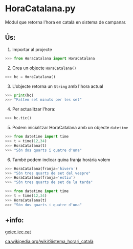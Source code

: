 # HoraCatalana.py
 Mòdul que retorna l'hora en català en sistema de campanar.

## Ús:
1. Importar al projecte
```py
>>> from HoraCatalana import HoraCatalana
```
2. Crea un objecte ```HoraCatalana()```
```py
>>> hc = HoraCatalana()
```
3. L'objecte retorna un ```String``` amb l'hora actual
```py
>>> print(hc)
>>> "Falten set minuts per les set"
```
4. Per actualitzar l'hora:
```py
>>> hc.tic()
```

5. Podem inicialitzar HoraCatalana amb un objecte ```datetime```

```py
>>> from datetime import time
>>> t = time(12,34)
>>> HoraCatalana(t)
>>> "Són dos quarts i quatre d'una"
```

6. També podem indicar quina franja horària volem

```py
>>> HoraCatalana(franja='hivern')
>>> "Són tres quarts de set del vespre"
>>> HoraCatalana(franja='estiu')
>>> "Són tres quarts de set de la tarda"
```



















```py
>>> from datetime import time
>>> t = time(12,34)
>>> HoraCatalana(t)
>>> "Són dos quarts i quatre d'una"
```
## +info:
 [geiec.iec.cat](https://geiec.iec.cat/capitol_veure.asp?id_gelc=337&capitol=28)

 [ca.wikipedia.org/wiki/Sistema_horari_català](https://ca.wikipedia.org/wiki/Sistema_horari_catal%C3%A0)
